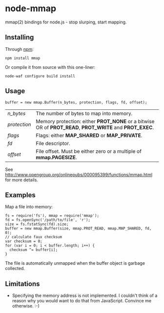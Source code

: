 # node-mmap

mmap(2) bindings for node.js - stop slurping, start mapping.

## Installing

Through [npm](http://npmjs.org/):

	npm install mmap

Or compile it from source with this one-liner:

	node-waf configure build install

## Usage

    buffer = new mmap.Buffer(n_bytes, protection, flags, fd, offset);

<table>
  <tr>
    <td><i>n_bytes</i></td>
    <td>The number of bytes to map into memory.</td>
  </tr>
  <tr>
    <td><i>protection</i></td>
    <td>Memory protection: either <b>PROT_NONE</b> or a bitwise OR of <b>PROT_READ</b>, <b>PROT_WRITE</b> and <b>PROT_EXEC</b>.</td>
  </tr>
  <tr>
    <td><i>flags</i></td>
    <td>Flags: either <b>MAP_SHARED</b> or <b>MAP_PRIVATE</b>.</td>
  </tr>
  <tr>
    <td><i>fd</i></td>
    <td>File descriptor.</td>
  </tr>
  <tr>
    <td><i>offset</i></td>
    <td>File offset. Must be either zero or a multiple of <b>mmap.PAGESIZE</b>.</td>
  </tr>
</table>

See http://www.opengroup.org/onlinepubs/000095399/functions/mmap.html for more details.

## Examples

Map a file into memory:

    fs = require('fs'), mmap = require('mmap');
    fd = fs.openSync('/path/to/file', 'r');
    size = fs.fstatSync(fd).size;
    buffer = new mmap.Buffer(size, mmap.PROT_READ, mmap.MAP_SHARED, fd, 0);
    // calculate faux checksum
    var checksum = 0;
    for (var i = 0; i < buffer.length; i++) {
      checksum ^= buffer[i];
    }

The file is automatically unmapped when the buffer object is garbage collected.

## Limitations

* Specifying the memory address is not implemented. I couldn't think of a reason why you would want to do that from JavaScript. Convince me otherwise. :-)

